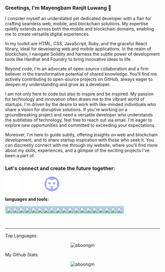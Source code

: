 ### Greetings, I'm Mayengbam Ranjit Luwang 👋

I consider myself an understated yet dedicated developer with a flair for crafting seamless web, mobile, and blockchain solutions. My expertise quietly extends across both the mobile and blockchain domains, enabling me to create versatile digital experiences.

In my toolkit are HTML, CSS, JavaScript, Ruby, and the graceful React library, ideal for developing web and mobile applications. In the realm of blockchain, I navigate Solidity and harness the subtle power of development tools like Hardhat and Foundry to bring innovative ideas to life.

Beyond code, I'm an advocate of open-source collaboration and a firm believer in the transformative potential of shared knowledge. You'll find me actively contributing to open-source projects on GitHub, always eager to deepen my understanding and grow as a developer.

I am not only here to code but also to inspire and be inspired. My passion for technology and innovation often draws me to the vibrant world of startups. I'm driven by the desire to work with like-minded individuals who share a vision for disruptive solutions. If you're working on a groundbreaking project and need a versatile developer who understands the subtleties of technology, feel free to reach out via email. I'm eager to explore new opportunities and committed to exceeding your expectations.

Moreover, I'm here to guide subtly, offering insights on web and blockchain development, and to share startup inspiration with those who seek it. You can discreetly connect with me through my website, where you'll find more about my skills, experiences, and a glimpse of the exciting projects I've been a part of.

### Let's connect and create the future together:

[![website](./img/twitter-dark.svg)](https://twitter.com/John_luang1)
&nbsp;&nbsp;
[![website](./img/linkedin-dark.svg)](https://linkedin.com/in/mayengbam-ranjit-luwang-31962418)
&nbsp;&nbsp;
[![website](./img/discord-purple.svg)](https://discordapp.com/users/732492890521075813)


**languages and tools:**  

<div style="display: flex; align-items: center; gap: 6px">
  <div style="background-color: lightblue; padding-top: 6px; padding-left: 6px; padding-right: 6px;  border-radius: 4px;">
    <code><img height="20" src="https://cdn.jsdelivr.net/gh/devicons/devicon/icons/javascript/javascript-original.svg"/></code>
    <code><img height="20" src="https://cdn.jsdelivr.net/gh/devicons/devicon/icons/typescript/typescript-original.svg" /></code>
    <code><img height="20" src="https://cdn.jsdelivr.net/gh/devicons/devicon/icons/react/react-original.svg" /></code>
    <code><img height="20" src="https://cdn.jsdelivr.net/gh/devicons/devicon/icons/nodejs/nodejs-original.svg" /></code>
    <code><img height="20" src="https://cdn.jsdelivr.net/gh/devicons/devicon/icons/ruby/ruby-original.svg" /></code>
    <code><img height="20" src="https://cdn.jsdelivr.net/gh/devicons/devicon/icons/solidity/solidity-original.svg" /></code>
    <code><img height="20" src="https://cdn.jsdelivr.net/gh/devicons/devicon/icons/postgresql/postgresql-original.svg" /></code>
    <code><img height="20" src="https://cdn.jsdelivr.net/gh/devicons/devicon/icons/mongodb/mongodb-original.svg" /></code>
    <code><img height="20" src="https://cdn.jsdelivr.net/gh/devicons/devicon/icons/html5/html5-original.svg" /></code>
    <code><img height="20" src="https://cdn.jsdelivr.net/gh/devicons/devicon/icons/css3/css3-original.svg" /></code>
    <code><img height="20" src="https://cdn.jsdelivr.net/gh/devicons/devicon/icons/tailwindcss/tailwindcss-plain.svg"  /></code>
    <code><img height="20" src="https://cdn.jsdelivr.net/gh/devicons/devicon/icons/sass/sass-original.svg"  /></code>
    <code><img height="20" src="https://cdn.jsdelivr.net/gh/devicons/devicon/icons/git/git-original.svg" /></code>
    <code><img height="20" src="https://cdn.jsdelivr.net/gh/devicons/devicon/icons/docker/docker-original.svg" /></code>
    <code><img height="20" src="https://cdn.jsdelivr.net/gh/devicons/devicon/icons/ansible/ansible-original.svg" /></code>
    <code><img height="20" src="https://cdn.jsdelivr.net/gh/devicons/devicon/icons/jenkins/jenkins-original.svg" /></code>
    <code><img height="20" src="https://cdn.jsdelivr.net/gh/devicons/devicon/icons/linux/linux-original.svg" /></code>
    <code><img height="20" src="https://cdn.jsdelivr.net/gh/devicons/devicon/icons/vscode/vscode-original.svg" /></code>
    <code><img height="20" src="https://user-images.githubusercontent.com/3369400/139447912-e0f43f33-6d9f-45f8-be46-2df5bbc91289.png" /></code>
  </div>
</div>

<br />
<br />

---


Top Languages:
<p align="center"> <img src="https://github-readme-stats.vercel.app/api/top-langs/?username=aboongm&layout=compact&show_icons=true&theme=gotham" alt="aboongm" />


My Github Stats:
<p align="center"> <img src="https://github-readme-stats.vercel.app/api?username=aboongm&show_icons=true&theme=gotham" alt="aboongm" />


<!--
**aboongm/aboongm** is a ✨ _special_ ✨ repository because its `README.md` (this file) appears on your GitHub profile.

Here are some ideas to get you started:

- 🔭 I’m currently working on ...
- 🌱 I’m currently learning 
- 👯 I’m looking to collaborate on ...
- 🤔 I’m looking for help with ...
- 💬 Ask me about ...
- 📫 How to reach me: ...
- 😄 Pronouns: ...
- ⚡ Fun fact: ...
-->



[twitter]: https://twitter.com/John_luang1
[linkedin]: https://linkedin.com/in/mayengbam-ranjit-luwang-31962418
[discord]: https://discordapp.com/users/732492890521075813
